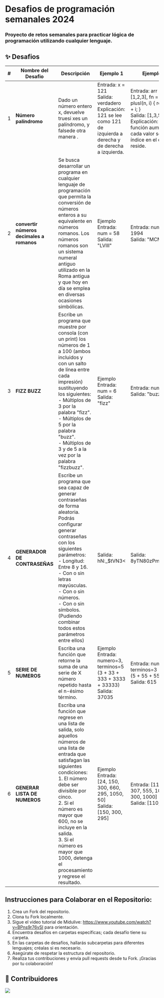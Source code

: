 # Desafios de programación semanales 2024
### Proyecto de retos semanales para practicar lógica de programación utilizando cualquier lenguaje.



## ✨ Desafios

|  #   | Nombre del Desafio         | Descripción                                                              | Ejemplo 1  | Ejemplo 2
| --- | ---------------- | ------------------------------------------------------------------------ |  ------------------------------------------------------------------------ |------------------------------------------------------------------------ |
| 1   | **Número palíndromo** | Dado un número entero x, devuelve truesi xes un palíndromo, y falsede otra manera . | Entrada: x = 121 <br> Salida: verdadero Explicación: 121 se lee como 121 de izquierda a derecha y de derecha a izquierda.| Entrada: arr = [1,2,3], fn = función plusI(n, i) { return n + i; } <br> Salida: [1,3,5] <br> Explicación: La función aumenta cada valor según el índice en el que reside.
| 2   | **convertir números decimales a romanos** | Se busca desarrollar un programa en cualquier lenguaje de programación que permita la conversión de números enteros a su equivalente en números romanos. Los números romanos son un sistema numeral antiguo utilizado en la Roma antigua y que hoy en día se emplea en diversas ocasiones simbólicas.| Ejemplo Entrada: num = 58 <br>Salida: "LVIII" | Entrada: num = 1994 <br>Salida: "MCMXCIV" |        
| 3   | **FIZZ BUZZ** | Escribe un programa que muestre por consola (con un print) los números de 1 a 100 (ambos incluidos y con un salto de línea entre cada impresión) sustituyendo los siguientes:<br> - Múltiplos de 3 por la palabra "fizz".<br> - Múltiplos de 5 por la palabra "buzz".<br> - Múltiplos de 3 y de 5 a la vez por la palabra "fizzbuzz".| Ejemplo Entrada: num = 6 <br>Salida: "fizz" | Entrada: num = 5 <br>Salida: "buzz" | 
| 4  | **GENERADOR DE CONTRASEÑAS** | Escribe un programa que sea capaz de generar contraseñas de forma aleatoria. Podrás configurar generar contraseñas con los siguientes parámetros:<br>- Longitud: Entre 8 y 16. <br>- Con o sin letras mayúsculas. <br>- Con o sin números. <br>- Con o sin símbolos. (Pudiendo combinar todos estos parámetros entre ellos)| Salida: hN:_$tVN3< | Salida: 8yTN80zPmsiha5pz | 
| 5  | **SERIE DE NUMEROS** | Escriba una función que retorne la suma de una serie de X número repetido hasta el n-ésimo término. | Ejemplo Entrada: numero=3, terminos=5  <br> (3 + 33 + 333 + 3333 + 33333) <br>Salida: 37035 | Entrada: numero=5, terminos=3 <br> (5 + 55 + 555) <br>Salida: 615  |
| 6  | **GENERAR LISTA DE NUMEROS** | Escriba una función que regrese en una lista de salida, solo aquellos números de una lista de entrada que satisfagan las siguientes condiciones: <br>1. El número debe ser divisible por cinco. <br>2. Si el número es mayor que 600, no se incluye en la salida. <br>3. Si el número es mayor que 1000, detenga el procesamiento y regrese el resultado. | Ejemplo Entrada: [24, 150, 300, 660, 295, 1050, 50] <br>Salida: [150, 300, 295] | Entrada: [110, 720, 307, 555, 1095, 12, 300, 1000] <br>Salida: [110, 555] |

##  Instrucciones para Colaborar en el Repositorio:

1. Crea un Fork del repositorio.
2. Clona tu Fork localmente.
3. Sigue el video tutorial de Midulive: https://www.youtube.com/watch?v=BPns9r76vSI para orientación.
4. Encuentra desafíos en carpetas específicas; cada desafío tiene su carpeta.
5. En las carpetas de desafíos, hallarás subcarpetas para diferentes lenguajes; créalas si es necesario.
6. Asegúrate de respetar la estructura del repositorio.
7. Realiza tus contribuciones y envía pull requests desde tu Fork.
¡Gracias por tu colaboración!


## 👑 Contribuidores

<a href="https://github.com/JaimeGamm/DesafiosProgramacion/graphs/contributors">
  <img src="https://contrib.rocks/image?repo=JaimeGamm/DesafiosProgramacion" />
</a>
